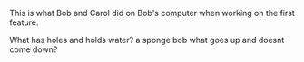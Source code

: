 This is what Bob and Carol did on Bob's computer when working on the first feature.

What has holes and holds water?
a sponge bob
what goes up and doesnt come down?
